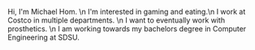 Hi, I'm Michael Hom. \n
I'm interested in gaming and eating.\n
I work at Costco in multiple departments. \n
I want to eventually work with prosthetics. \n
I am working towards my bachelors degree in Computer Engineering at SDSU. 
